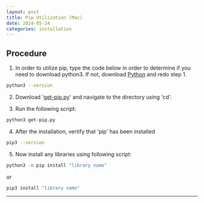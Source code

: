 ```yaml
---
layout: post
title: Pip Utilization (Mac)
date: 2024-05-24
categories: installation
---
```

## Procedure
1. In order to utilize pip, type the code below in order to determine if you need to download python3. If not, download <a href="https://www.python.org/downloads/" target="_blank">Python</a> and redo step 1.
```sh
python3 --version
```
2. Download '<a href="https://bootstrap.pypa.io/get-pip.py" target="_blank">get-pip.py</a>' and navigate to the directory using 'cd'.

3. Run the following script:
```sh
python3 get-pip.py
```
4. After the installation, vertify that 'pip' has been installed
```sh
pip3 --version
```
5. Now install any libraries using following script:
```sh
python3 -m pip install "library name"
```  
or
```sh
pip3 install "library name"
``` 

---